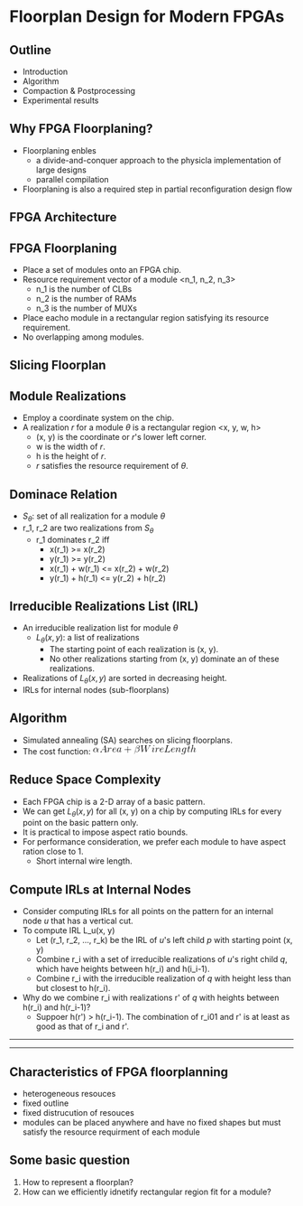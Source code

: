 # Floorplan Design for Modern FPGAs
## Outline
* Introduction 
* Algorithm
* Compaction & Postprocessing
* Experimental results

## Why FPGA Floorplaning?
* Floorplaning enbles
	* a divide-and-conquer approach to the physicla implementation
of large designs
	* parallel compilation
* Floorplaning is also a required step in partial
reconfiguration design flow

## FPGA Architecture

## FPGA Floorplaning
* Place a set of modules onto an FPGA chip.
* Resource requirement vector of a module <n_1, n_2, n_3>
	* n_1 is the number of CLBs
	* n_2 is the number of RAMs
	* n_3 is the number of MUXs
* Place eacho module in a rectangular region
satisfying its resource requirement.
* No overlapping among modules.

## Slicing Floorplan

## Module Realizations
* Employ a coordinate system on the chip.
* A realization $r$ for a module $\theta$ is a rectangular
region <x, y, w, h>
	* (x, y) is the coordinate or $r$'s lower left corner.
	* w is the width of $r$.
	* h is the height of $r$.
	* $r$ satisfies the resource requirement of $\theta$.

## Dominace Relation
* $S_\theta$: set of all realization for a module $\theta$
* r_1, r_2 are two realizations from $S_\theta$
	* r_1 dominates r_2 iff
		* x(r_1) >= x(r_2)
		* y(r_1) >= y(r_2)
		* x(r_1) + w(r_1) <= x(r_2) + w(r_2)
		* y(r_1) + h(r_1) <= y(r_2) + h(r_2)

## Irreducible Realizations List (IRL)
* An irreducible realization list for module $\theta$
	* $L_\theta (x, y)$: a list of realizations
		* The starting point of each realization is (x, y).
		* No other realizations starting from (x, y) dominate
an of these realizations.
* Realizations of $L_\theta (x, y)$ are sorted in decreasing 
height.
* IRLs for internal nodes (sub-floorplans)

## Algorithm
* Simulated annealing (SA) searches on slicing floorplans.
* The cost function:
![Alt Text](chap12Pic/pg12.gif)

## Reduce Space Complexity
* Each FPGA chip is a 2-D array of a basic pattern.
* We can get $L_\theta (x, y)$ for all (x, y) on a chip by
computing IRLs for every point on the basic pattern only.
* It is practical to impose aspect ratio bounds.
* For performance consideration, we prefer each
module to have aspect ration close to 1.
	* Short internal wire length.

## Compute IRLs at Internal Nodes
* Consider computing IRLs for all points on the
 pattern for an internal node *u* that has a vertical
 cut.
* To compute IRL L_u(x, y)
	* Let (r_1, r_2, ..., r_k) be the IRL of *u*'s left child *p*
 with starting point (x, y)
	* Combine r_i with a set of irreducible realizations of
 *u*'s right child *q*, which have heights between h(r_i)
 and h(i_i-1).
	* Combine r_i with the irreducible realization of *q*
 with height less than but closest to h(r_i).
* Why do we combine r_i with realizations r' of *q*
 with heights between h(r_i) and h(r_i-1)?
	* Suppoer h(r') > h(r_i-1). The
 combination of r_i01 and r' is at least as good
 as that of r_i and r'.

---
---

## Characteristics of FPGA floorplanning
* heterogeneous resouces
* fixed outline 
* fixed distrucution of resouces
* modules can be placed anywhere
and have no fixed shapes but
must satisfy
the resource requirment of each module

## Some basic question
1. How to represent a floorplan?
2. How can we efficiently idnetify rectangular region
fit for a module?
 
